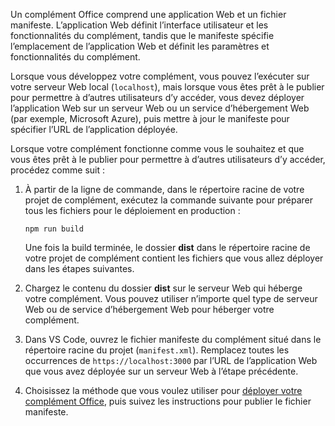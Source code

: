 Un complément Office comprend une application Web et un fichier manifeste. L’application Web définit l’interface utilisateur et les fonctionnalités du complément, tandis que le manifeste spécifie l’emplacement de l’application Web et définit les paramètres et fonctionnalités du complément. 

Lorsque vous développez votre complément, vous pouvez l’exécuter sur votre serveur Web local (`localhost`), mais lorsque vous êtes prêt à le publier pour permettre à d’autres utilisateurs d’y accéder, vous devez déployer l’application Web sur un serveur Web ou un service d’hébergement Web (par exemple, Microsoft Azure), puis mettre à jour le manifeste pour spécifier l’URL de l’application déployée. 

Lorsque votre complément fonctionne comme vous le souhaitez et que vous êtes prêt à le publier pour permettre à d’autres utilisateurs d’y accéder, procédez comme suit :

1. À partir de la ligne de commande, dans le répertoire racine de votre projet de complément, exécutez la commande suivante pour préparer tous les fichiers pour le déploiement en production : 

    ```command&nbsp;line
    npm run build
    ```

    Une fois la build terminée, le dossier **dist** dans le répertoire racine de votre projet de complément contient les fichiers que vous allez déployer dans les étapes suivantes.

2. Chargez le contenu du dossier **dist** sur le serveur Web qui héberge votre complément. Vous pouvez utiliser n’importe quel type de serveur Web ou de service d’hébergement Web pour héberger votre complément.

3. Dans VS Code, ouvrez le fichier manifeste du complément situé dans le répertoire racine du projet (`manifest.xml`). Remplacez toutes les occurrences de `https://localhost:3000` par l’URL de l’application Web que vous avez déployée sur un serveur Web à l’étape précédente.

4. Choisissez la méthode que vous voulez utiliser pour [déployer votre complément Office](../publish/publish.md), puis suivez les instructions pour publier le fichier manifeste.
